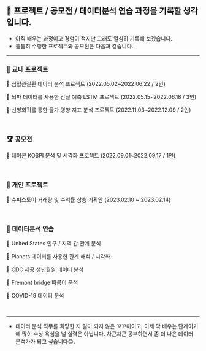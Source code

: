 ## 📶 프로젝트 / 공모전 / 데이터분석 연습 과정을 기록할 생각입니다.  

- 아직 배우는 과정이고 경험이 적지만 그래도 열심히 기록해 보겠습니다.
- 틈틈히 수행한 프로젝트와 공모전은 다음과 같습니다.<br>   

***  


### 🏫 교내 프로젝트  

 
  🚩 심혈관질환 데이터 분석 프로젝트 (2022.05.02~2022.06.22 / 2인)  
  
  🚩 뇌파 데이터를 사용한 간질 예측 LSTM 프로젝트 (2022.05.15~2022.06.18 / 3인)  
  
  🚩 선형회귀를 통한 물가 영향 지표 분석 프로젝트 (2022.11.03~2022.12.09 / 2인)   
  
  
  
<br>  
  
### 🏆 공모전  


  🚩 데이콘 KOSPI 분석 및 시각화 프로젝트 (2022.09.01~2022.09.17 / 1인)  
  
<br>  

### 🙂 개인 프로젝트  

  🚩 슈퍼스토어 거래량 및 수익률 상승 기획안 (2023.02.10 ~ 2023.02.14)  
  
<br>  

### 🏃‍ 데이터분석 연습  

  🚩 United States 인구 / 지역 간 관계 분석  
  
  🚩 Planets 데이터를 사용한 관계 해석 / 시각화  
  
  🚩 CDC 제공 생년월일 데이터 분석  
  
  🚩 Fremont bridge 따릉이 분석  
  
  🚩 COVID-19 데이터 분석  
  

<br>  

***  


- 데이터 분석 직무를 희망한 지 얼마 되지 않은 꼬꼬마이고, 이제 막 배우는 단계이기에 많이 수상 욕심을 낼 실력은 아닙니다. 차근차근 공부하면서 좀 더 나은 데이터 분석가가 되고 싶습니다😊.
